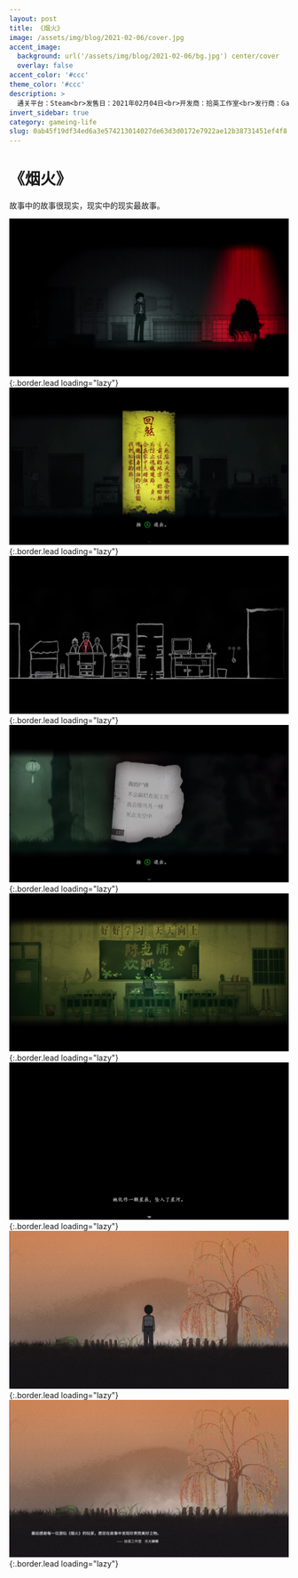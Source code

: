 ```yaml
---
layout: post
title: 《烟火》
image: /assets/img/blog/2021-02-06/cover.jpg
accent_image: 
  background: url('/assets/img/blog/2021-02-06/bg.jpg') center/cover
  overlay: false
accent_color: '#ccc'
theme_color: '#ccc'
description: >
  通关平台：Steam<br>发售日：2021年02月04日<br>开发商：拾英工作室<br>发行商：Gamera Game<br>个人评分：84
invert_sidebar: true
category: gameing-life
slug: 0ab45f19df34ed6a3e574213014027de63d3d0172e7922ae12b38731451ef4f8
---
```


# 《烟火》

故事中的故事很现实，现实中的现实最故事。


![](/assets/img/blog/2021-02-06/1.jpg){:.border.lead loading="lazy"}
![](/assets/img/blog/2021-02-06/2.jpg){:.border.lead loading="lazy"}
![](/assets/img/blog/2021-02-06/3.jpg){:.border.lead loading="lazy"}
![](/assets/img/blog/2021-02-06/4.jpg){:.border.lead loading="lazy"}
![](/assets/img/blog/2021-02-06/5.jpg){:.border.lead loading="lazy"}
![](/assets/img/blog/2021-02-06/6.jpg){:.border.lead loading="lazy"}
![](/assets/img/blog/2021-02-06/7.jpg){:.border.lead loading="lazy"}
![](/assets/img/blog/2021-02-06/8.jpg){:.border.lead loading="lazy"}